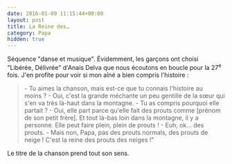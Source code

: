 ```yaml
---
date: 2016-01-09 11:15:44+00:00
layout: post
title: La Reine des…
category: Papa
hidden: true
---
```


Séquence "danse et musique". Évidemment, les garçons ont choisi "Libérée, Délivrée" d'Anais Delva que nous écoutons en boucle pour la 27<sup>e</sup> fois. J'en profite pour voir si mon aîné a bien compris l'histoire&nbsp;:

> \- Tu aimes la chanson, mais est-ce que tu connais l'histoire au moins&nbsp;?
> \- Oui, c'est la grande méchante un peu gentille de la sœur qui s'en va très là-haut dans la montagne.
> \- Tu as compris pourquoi elle partait&nbsp;?
> \- Oui, elle part parce qu'elle fait des prouts comme [prénom de son petit frère]. Et tout là-bas loin dans la montagne, il y a personne. Elle peut faire plein, plein de prouts&nbsp;!
> \- Euh, ok… des prouts.
> \- Mais non, Papa, pas des prouts normals, des prouts de neige ! C'est la reine des prouts des neiges&nbsp;!"

Le titre de la chanson prend tout son sens.
